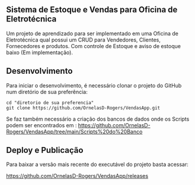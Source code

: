 ## Sistema de Estoque e Vendas para Oficina de Eletrotécnica



Um projeto de aprendizado para ser implementado em uma Oficina de Eletrotécnica qual possui um CRUD para Vendedores, Clientes, Fornecedores e produtos. Com controle de Estoque e aviso de estoque baixo (Em implementação).



## Desenvolvimento

Para iniciar o desenvolvimento, é necessário clonar o projeto do GitHub num diretório de sua preferência:

```
cd "diretorio de sua preferencia"
git clone https://github.com/OrnelasD-Rogers/VendasApp.git
```

Se faz também necessário a criação dos bancos de dados onde os Scripts podem ser encontrados em : https://github.com/OrnelasD-Rogers/VendasApp/tree/main/Scripts%20do%20Banco

## Deploy e Publicação

Para baixar a versão mais recente do executável do projeto basta acessar:

https://github.com/OrnelasD-Rogers/VendasApp/releases
